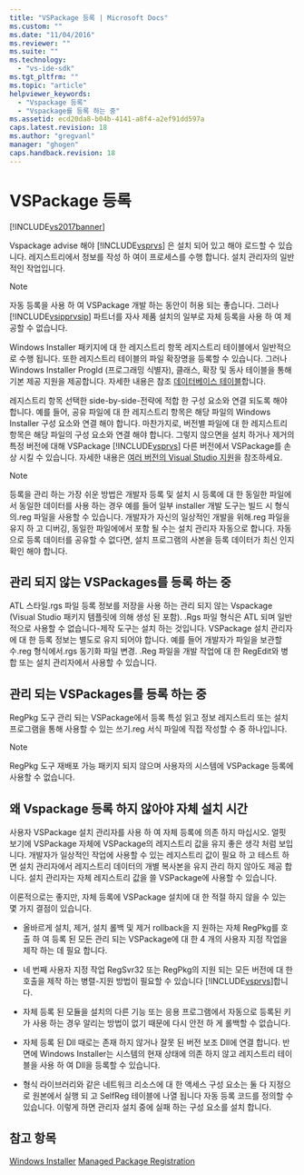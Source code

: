 ```yaml
---
title: "VSPackage 등록 | Microsoft Docs"
ms.custom: ""
ms.date: "11/04/2016"
ms.reviewer: ""
ms.suite: ""
ms.technology: 
  - "vs-ide-sdk"
ms.tgt_pltfrm: ""
ms.topic: "article"
helpviewer_keywords: 
  - "Vspackage 등록"
  - "Vspackage를 등록 하는 중"
ms.assetid: ecd20da8-b04b-4141-a8f4-a2ef91dd597a
caps.latest.revision: 18
ms.author: "gregvanl"
manager: "ghogen"
caps.handback.revision: 18
---
```

# VSPackage 등록
[!INCLUDE[vs2017banner](../../code-quality/includes/vs2017banner.md)]

Vspackage advise 해야 [!INCLUDE[vsprvs](../../code-quality/includes/vsprvs_md.md)] 은 설치 되어 있고 해야 로드할 수 있습니다. 레지스트리에서 정보를 작성 하 여이 프로세스를 수행 합니다. 설치 관리자의 일반적인 작업입니다.  
  
> [!NOTE]
>  자동 등록을 사용 하 여 VSPackage 개발 하는 동안이 허용 되는 좋습니다. 그러나 [!INCLUDE[vsipprvsip](../../extensibility/includes/vsipprvsip_md.md)] 파트너를 자사 제품 설치의 일부로 자체 등록을 사용 하 여 제공할 수 없습니다.  
  
 Windows Installer 패키지에 대 한 레지스트리 항목 레지스트리 테이블에서 일반적으로 수행 됩니다. 또한 레지스트리 테이블의 파일 확장명을 등록할 수 있습니다. 그러나 Windows Installer ProgId \(프로그래밍 식별자\), 클래스, 확장 및 동사 테이블을 통해 기본 제공 지원을 제공합니다. 자세한 내용은 참조 [데이터베이스 테이블](http://msdn.microsoft.com/library/aa368259\(VS.85\).aspx)합니다.  
  
 레지스트리 항목 선택한 side\-by\-side\-전략에 적합 한 구성 요소와 연결 되도록 해야 합니다. 예를 들어, 공유 파일에 대 한 레지스트리 항목은 해당 파일의 Windows Installer 구성 요소와 연결 해야 합니다. 마찬가지로, 버전별 파일에 대 한 레지스트리 항목은 해당 파일의 구성 요소와 연결 해야 합니다. 그렇지 않으면을 설치 하거나 제거의 특정 버전에 대해 VSPackage [!INCLUDE[vsprvs](../../code-quality/includes/vsprvs_md.md)] 다른 버전에서 VSPackage를 손상 시킬 수 있습니다. 자세한 내용은 [여러 버전의 Visual Studio 지원](../../extensibility/supporting-multiple-versions-of-visual-studio.md)을 참조하세요.  
  
> [!NOTE]
>  등록을 관리 하는 가장 쉬운 방법은 개발자 등록 및 설치 시 등록에 대 한 동일한 파일에서 동일한 데이터를 사용 하는 경우 예를 들어 일부 installer 개발 도구는 빌드 시 형식의.reg 파일을 사용할 수 있습니다. 개발자가 자신의 일상적인 개발을 위해.reg 파일을 유지 하 고 디버깅, 동일한 파일에에서 포함 될 수는 설치 관리자 자동으로 합니다. 자동으로 등록 데이터를 공유할 수 없다면, 설치 프로그램의 사본을 등록 데이터가 최신 인지 확인 해야 합니다.  
  
## 관리 되지 않는 VSPackages를 등록 하는 중  
 ATL 스타일.rgs 파일 등록 정보를 저장을 사용 하는 관리 되지 않는 Vspackage \(Visual Studio 패키지 템플릿에 의해 생성 된 포함\). .Rgs 파일 형식은 ATL 되며 일반적으로 사용할 수 없습니다\-제작 도구는 설치 하는 것입니다. VSPackage 설치 관리자에 대 한 등록 정보는 별도로 유지 되어야 합니다. 예를 들어 개발자가 파일을 보관할 수.reg 형식에서.rgs 동기화 파일 변경. .Reg 파일을 개발 작업에 대 한 RegEdit와 병합 또는 설치 관리자에서 사용할 수 있습니다.  
  
## 관리 되는 VSPackages를 등록 하는 중  
 RegPkg 도구 관리 되는 VSPackage에서 등록 특성 읽고 정보 레지스트리 또는 설치 프로그램을 통해 사용할 수 있는 쓰기.reg 서식 파일에 직접 작성할 수 중 하나입니다.  
  
> [!NOTE]
>  RegPkg 도구 재배포 가능 패키지 되지 않으며 사용자의 시스템에 VSPackage 등록에 사용할 수 없습니다.  
  
## 왜 Vspackage 등록 하지 않아야 자체 설치 시간  
 사용자 VSPackage 설치 관리자를 사용 하 여 자체 등록에 의존 하지 마십시오. 얼핏 보기에 VSPackage 자체에 VSPackage의 레지스트리 값을 유지 좋은 생각 처럼 보입니다. 개발자가 일상적인 작업에 사용할 수 있는 레지스트리 값이 필요 하 고 테스트 하면 설치 관리자에서 레지스트리 데이터의 개별 복사본을 유지 관리 하지 않아도 제공 합니다. 설치 관리자는 자체 레지스트리 값을 쓸 VSPackage에 사용할 수 있습니다.  
  
 이론적으로는 좋지만, 자체 등록에 VSPackage 설치에 대 한 적절 하지 않을 수 있는 몇 가지 결점이 있습니다.  
  
-   올바르게 설치, 제거, 설치 롤백 및 제거 rollback을 지 원하는 자체 RegPkg를 호출 하 여 등록 된 모든 관리 되는 VSPackage에 대 한 4 개의 사용자 지정 작업을 제작 하는 데 필요 합니다.  
  
-   네 번째 사용자 지정 작업 RegSvr32 또는 RegPkg의 지원 되는 모든 버전에 대 한 호출을 제작 하는 병렬\-지원 방법이 필요할 수 있습니다 [!INCLUDE[vsprvs](../../code-quality/includes/vsprvs_md.md)]합니다.  
  
-   자체 등록 된 모듈을 설치의 다른 기능 또는 응용 프로그램에서 자동으로 등록된 키가 사용 하는 경우 알리는 방법이 없기 때문에 다시 안전 하 게 롤백할 수 없습니다.  
  
-   자체 등록 된 Dll 때로는 존재 하지 않거나 잘못 된 버전 보조 Dll에 연결 합니다. 반면에 Windows Installer는 시스템의 현재 상태에 의존 하지 않고 레지스트리 테이블을 사용 하 여 Dll을 등록할 수 있습니다.  
  
-   형식 라이브러리와 같은 네트워크 리소스에 대 한 액세스 구성 요소는 둘 다 지정으로 원본에서 실행 되 고 SelfReg 테이블에 나열 됩니다 자동 등록 코드를 정의할 수 있습니다. 이렇게 하면 관리자 설치 중에 실패 하는 구성 요소를 설치 합니다.  
  
## 참고 항목  
 [Windows Installer](http://msdn.microsoft.com/library/cc185688\(VS.85\).aspx)   
 [Managed Package Registration](http://msdn.microsoft.com/ko-kr/f69e0ea3-6a92-4639-8ca9-4c9c210e58a1)
